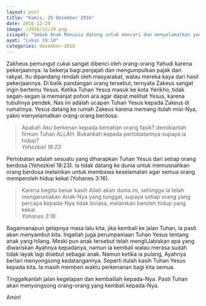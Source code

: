 ```yaml
---
layout: post
title: "Kamis, 29 Desember 2016"
date: 2016-12-29
image: /2016/12/29.png
isiayat: "Sebab Anak Manusia datang untuk mencari dan menyelamatkan yang hilang."
ayat: "Lukas 19:10"
categories: desember-2016
---
```


Zakheus pemungut cukai sangat dibenci oleh orang-orang Yahudi karena pekerjaannya. Ia bekerja bagi penjajah dan mengumpulkan pajak dari rakyat. Itu dipandang rendah oleh masyarakat, walau mereka kaya dari hasil pekerjaannya. Di balik pandangan orang tersebut, ternyata Zakeus sangat ingin bertemu Yesus. Ketika Tuhan Yesus masuk ke kota Yerikho, tidak segan-segan ia memanjat
pohon ara agar dapat melihat Yesus, karena tubuhnya pendek. Nas ini adalah ucapan Tuhan Yesus kepada Zakeus di rumahnya. Yesus datang ke rumah Zakeus karena memang itulah misi-Nya, yakni menyelamatkan orang-orang berdosa.

<blockquote>Apakah Aku berkenan kepada kematian orang fasik? demikianlah firman Tuhan ALLAH. Bukankah kepada pertobatannya supaya ia hidup?
<br /><cite>Yehezkiel 18:23</cite></blockquote>

Pertobatan adalah sesuatu yang diharapkan Tuhan Yesus dari setiap orang berdosa (Yehezkiel 18:23). Ia tidak datang ke dunia untuk memusnahkan orang berdosa melainkan untuk membawa keselamatan agar semua orang memperoleh hidup kekal (Yohanes 3:16).

<blockquote>Karena begitu besar kasih Allah akan dunia ini, sehingga Ia telah mengaruniakan Anak-Nya yang tunggal, supaya setiap orang yang percaya kepada-Nya tidak binasa, melainkan beroleh hidup yang kekal.
<br /><cite>Yohanes 3:16</cite></blockquote>

Bagaimanapun gelapnya masa lalu kita, jika kembali ke jalan Tuhan, la pasti akan menyambut kita. Ingatlah juga perumpamaan Tuhan Yesus tentang anak yang hilang. Meski pun anak tersebut telah mengliJabiskan apa yang diwariskan Ayahnya kepadanya, namun ia kembali walau merasa sudah tidak layak lagi disebut sebagai anak. Namun ketika ia pulang, Ayahnya berlari menyongsong kedatangannya. Seperti itulah kasih Tuhan Yesus kepada kita. Ia masih memberi waktu perkenanan bagi kita semua.

Tinggalkanlah jalan kegelapan dan kembalilah kepada-Nya. Pasti Tuhan akan menyongsong orang-orang yang kembali kepada-Nya.

Amin!